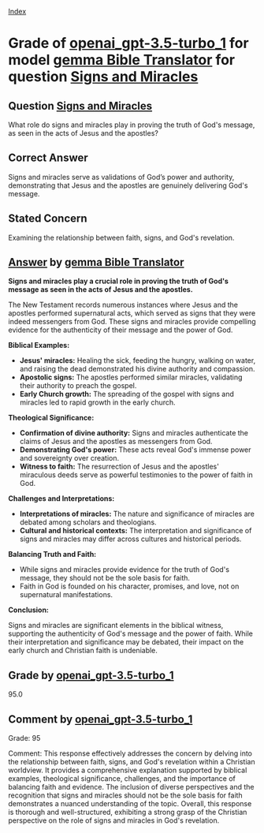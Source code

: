 
[Index](../../../../index.md)
# Grade of [openai_gpt-3.5-turbo_1](../../../grading_models/openai_gpt-3.5-turbo_1.md) for model [gemma Bible Translator](../../../answering_models/gemma_Bible_Translator.md) for question [Signs and Miracles](../../../questions/Signs_and_Miracles.md)

## Question [Signs and Miracles](../../../questions/Signs_and_Miracles.md)
What role do signs and miracles play in proving the truth of God's message, as seen in the acts of Jesus and the apostles?

## Correct Answer
Signs and miracles serve as validations of God’s power and authority, demonstrating that Jesus and the apostles are genuinely delivering God's message.

## Stated Concern
Examining the relationship between faith, signs, and God's revelation.

## [Answer](../Signs_and_Miracles.md) by [gemma Bible Translator](../../../answering_models/gemma_Bible_Translator.md)
**Signs and miracles play a crucial role in proving the truth of God's message as seen in the acts of Jesus and the apostles.** 

The New Testament records numerous instances where Jesus and the apostles performed supernatural acts, which served as signs that they were indeed messengers from God. These signs and miracles provide compelling evidence for the authenticity of their message and the power of God.

**Biblical Examples:**

* **Jesus' miracles:** Healing the sick, feeding the hungry, walking on water, and raising the dead demonstrated his divine authority and compassion.
* **Apostolic signs:** The apostles performed similar miracles, validating their authority to preach the gospel. 
* **Early Church growth:** The spreading of the gospel with signs and miracles led to rapid growth in the early church.

**Theological Significance:**

* **Confirmation of divine authority:** Signs and miracles authenticate the claims of Jesus and the apostles as messengers from God.
* **Demonstrating God's power:** These acts reveal God's immense power and sovereignty over creation.
* **Witness to faith:** The resurrection of Jesus and the apostles' miraculous deeds serve as powerful testimonies to the power of faith in God.

**Challenges and Interpretations:**

* **Interpretations of miracles:** The nature and significance of miracles are debated among scholars and theologians.
* **Cultural and historical contexts:** The interpretation and significance of signs and miracles may differ across cultures and historical periods.

**Balancing Truth and Faith:**

* While signs and miracles provide evidence for the truth of God's message, they should not be the sole basis for faith.
* Faith in God is founded on his character, promises, and love, not on supernatural manifestations.

**Conclusion:**

Signs and miracles are significant elements in the biblical witness, supporting the authenticity of God's message and the power of faith. While their interpretation and significance may be debated, their impact on the early church and Christian faith is undeniable.

## Grade by [openai_gpt-3.5-turbo_1](../../../grading_models/openai_gpt-3.5-turbo_1.md)
95.0

## Comment by [openai_gpt-3.5-turbo_1](../../../grading_models/openai_gpt-3.5-turbo_1.md)
Grade: 95

Comment: This response effectively addresses the concern by delving into the relationship between faith, signs, and God's revelation within a Christian worldview. It provides a comprehensive explanation supported by biblical examples, theological significance, challenges, and the importance of balancing faith and evidence. The inclusion of diverse perspectives and the recognition that signs and miracles should not be the sole basis for faith demonstrates a nuanced understanding of the topic. Overall, this response is thorough and well-structured, exhibiting a strong grasp of the Christian perspective on the role of signs and miracles in God's revelation.
